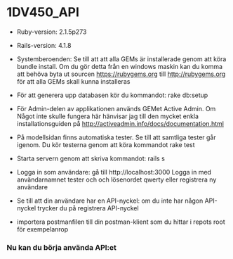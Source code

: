 # 1DV450_API

  * Ruby-version: 2.1.5p273

  * Rails-version: 4.1.8
  
  * Systemberoenden: Se till att att alla GEMs är installerade genom att köra bundle install.
      Om du gör detta från en windows maskin kan du komma att behöva byta ut sourcen https://rubygems.org
      till http://rubygems.org för att alla GEMs skall kunna installeras

  * För att generera upp databasen kör du kommandot: rake db:setup
  
  * För Admin-delen av applikationen används GEMet Active Admin. Om Något inte skulle
      fungera här hänvisar jag till den mycket enkla
      installationsguiden på http://activeadmin.info/docs/documentation.html

  * På modellsidan finns automatiska tester. Se till att samtliga tester går igenom.
      Du kör testerna genom att köra kommandot rake test
  
  * Starta servern genom att skriva kommandot: rails s

  * Logga in som användare:  gå till http://localhost:3000
    Logga in med användarnamnet tester och och lösenordet qwerty eller registrera ny användare
    
  * Se till att din användare har en API-nyckel: om du inte har någon API-nyckel trycker du på registrera API-nyckel
  
  * importera postmanfilen till din postman-klient som du hittar i repots root för exempelanrop
  
  ### Nu kan du börja använda API:et
